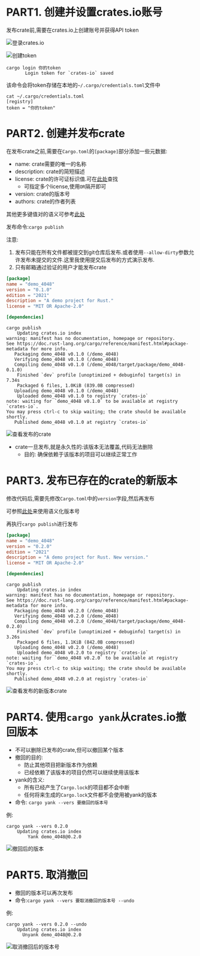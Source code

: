 # PART1. 创建并设置crates.io账号

发布crate前,需要在crates.io上创建账号并获得API token

![登录crates.io](./img/登录cratesio.png)

![创建token](./img/创建token.png)

```
cargo login 你的token
       Login token for `crates-io` saved
```

该命令会将token存储在本地的`~/.cargo/credentials.toml`文件中

```
cat ~/.cargo/credentials.toml 
[registry]
token = "你的token"
```

# PART2. 创建并发布crate

在发布crate之前,需要在`Cargo.toml`的`[package]`部分添加一些元数据:

- name: crate需要的唯一的名称
- description: crate的简短描述
- license: crate的许可证标识值.可在[此处](https://spdx.org/licenses/)查找
  - 可指定多个license,使用`OR`隔开即可
- version: crate的版本号
- authors: crate的作者列表

其他更多键值对的语义可参考[此处](https://doc.rust-lang.org/cargo/reference/manifest.html)

发布命令:`cargo publish`

注意:

1. 发布只能在所有文件都被提交到git仓库后发布.或者使用`--allow-dirty`参数允许发布未提交的文件.这里我使用提交后发布的方式演示发布.
2. 只有邮箱通过验证的用户才能发布crate

```toml
[package]
name = "demo_4048"
version = "0.1.0"
edition = "2021"
description = "A demo project for Rust."
license = "MIT OR Apache-2.0"

[dependencies]
```

```
cargo publish
    Updating crates.io index
warning: manifest has no documentation, homepage or repository.
See https://doc.rust-lang.org/cargo/reference/manifest.html#package-metadata for more info.
   Packaging demo_4048 v0.1.0 (/demo_4048)
   Verifying demo_4048 v0.1.0 (/demo_4048)
   Compiling demo_4048 v0.1.0 (/demo_4048/target/package/demo_4048-0.1.0)
    Finished `dev` profile [unoptimized + debuginfo] target(s) in 7.34s
    Packaged 6 files, 1.0KiB (839.0B compressed)
   Uploading demo_4048 v0.1.0 (/demo_4048)
    Uploaded demo_4048 v0.1.0 to registry `crates-io`
note: waiting for `demo_4048 v0.1.0` to be available at registry `crates-io`.
You may press ctrl-c to skip waiting; the crate should be available shortly.
   Published demo_4048 v0.1.0 at registry `crates-io`
```

![查看发布的crate](./img/查看发布的crate.png)

- crate一旦发布,就是永久性的:该版本无法覆盖,代码无法删除
  - 目的: 确保依赖于该版本的项目可以继续正常工作

# PART3. 发布已存在的crate的新版本

修改代码后,需要先修改`Cargo.toml`中的`version`字段,然后再发布

可参照[此处](https://semver.org/)来使用语义化版本号

再执行`cargo publish`进行发布

```toml
[package]
name = "demo_4048"
version = "0.2.0"
edition = "2021"
description = "A demo project for Rust. New version."
license = "MIT OR Apache-2.0"

[dependencies]
```

```
cargo publish
    Updating crates.io index
warning: manifest has no documentation, homepage or repository.
See https://doc.rust-lang.org/cargo/reference/manifest.html#package-metadata for more info.
   Packaging demo_4048 v0.2.0 (/demo_4048)
   Verifying demo_4048 v0.2.0 (/demo_4048)
   Compiling demo_4048 v0.2.0 (/demo_4048/target/package/demo_4048-0.2.0)
    Finished `dev` profile [unoptimized + debuginfo] target(s) in 3.26s
    Packaged 6 files, 1.1KiB (842.0B compressed)
   Uploading demo_4048 v0.2.0 (/demo_4048)
    Uploaded demo_4048 v0.2.0 to registry `crates-io`
note: waiting for `demo_4048 v0.2.0` to be available at registry `crates-io`.
You may press ctrl-c to skip waiting; the crate should be available shortly.
   Published demo_4048 v0.2.0 at registry `crates-io`
```

![查看发布的新版本crate](./img/查看发布的新版本crate.png)

# PART4. 使用`cargo yank`从crates.io撤回版本

- 不可以删除已发布的crate,但可以撤回某个版本
- 撤回的目的:
  - 防止其他项目把新版本作为依赖
  - 已经依赖了该版本的项目仍然可以继续使用该版本
- yank的含义:
  - 所有已经产生了`Cargo.lock`的项目都不会中断
  - 任何将来生成的`Cargo.lock`文件都不会使用被yank的版本
- 命令: `cargo yank --vers 要撤回的版本号`

例:

```
cargo yank --vers 0.2.0
    Updating crates.io index
        Yank demo_4048@0.2.0
```

![撤回后的版本](./img/撤回后的版本.png)

# PART5. 取消撤回

- 撤回的版本可以再次发布
- 命令:`cargo yank --vers 要取消撤回的版本号 --undo`

例:

```
cargo yank --vers 0.2.0 --undo
    Updating crates.io index
      Unyank demo_4048@0.2.0
```

![取消撤回后的版本号](./img/取消撤回后的版本号.png)